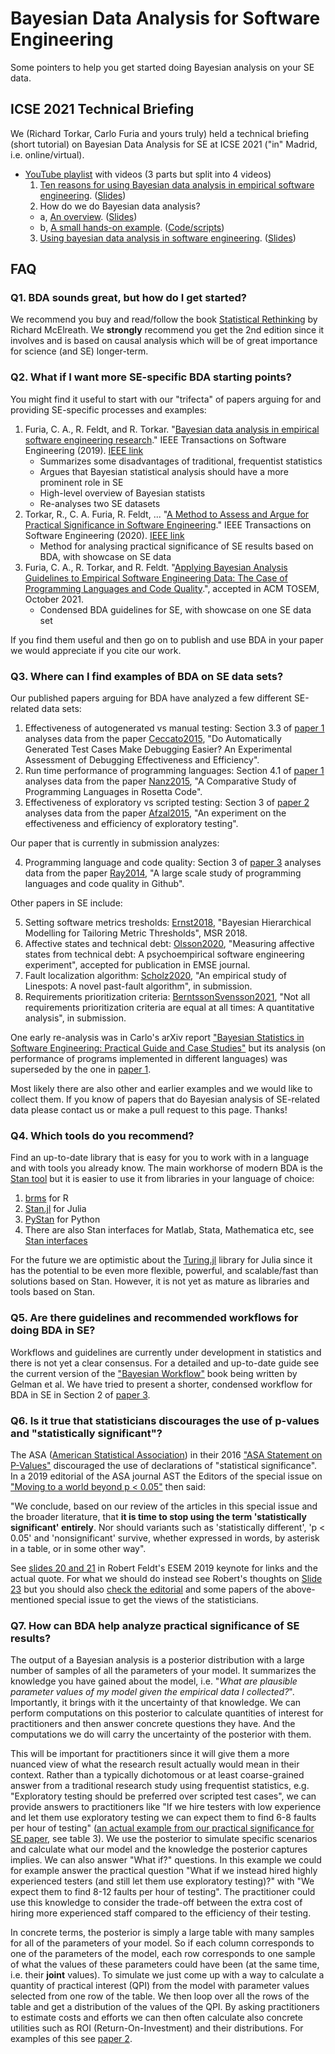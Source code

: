 # Bayesian Data Analysis for Software Engineering

Some pointers to help you get started doing Bayesian analysis on your SE data.

## ICSE 2021 Technical Briefing

We (Richard Torkar, Carlo Furia and yours truly) held a technical briefing (short tutorial) on Bayesian Data Analysis for SE at ICSE 2021 ("in" Madrid, i.e. online/virtual).

- [YouTube playlist](http://tiny.cc/bayes-icse21) with videos (3 parts but split into 4 videos)
  1. [Ten reasons for using Bayesian data analysis in empirical software engineering](https://youtu.be/Qf7oNkZan3U). ([Slides](WhyBDAinSE_part1_ICSE_2021_TechBriefing_Furia.pdf))
  2. How do we do Bayesian data analysis?
    - a, [An overview](https://youtu.be/4z-8-4BSl1M). ([Slides](HowBDA_part2_ICSE_2021_TechBriefing_Torkar.pdf))
    - b, [A small hands-on example](https://youtu.be/U6s5-fGPoxg). ([Code/scripts](https://github.com/torkar/icse_tutorial))
  3. [Using bayesian data analysis in software engineering](https://youtu.be/MVxGYezzn9s). ([Slides](UsingBDAinSE_part3_ICSE2021_TechBriefing_Feldt.pdf))

## FAQ

### Q1. BDA sounds great, but how do **I** get started?

We recommend you buy and read/follow the book [Statistical Rethinking](https://xcelab.net/rm/statistical-rethinking/) by Richard McElreath. We **strongly** recommend you get the 2nd edition since it involves and is based on causal analysis which will be of great importance for science (and SE) longer-term.

### Q2. What if I want more SE-specific BDA starting points?

You might find it useful to start with our "trifecta" of papers arguing for and providing SE-specific processes and examples:

1. Furia, C. A., R. Feldt, and R. Torkar. "[Bayesian data analysis in empirical software engineering research](https://arxiv.org/pdf/1811.05422.pdf)." IEEE Transactions on Software Engineering (2019). [IEEE link](https://ieeexplore.ieee.org/stamp/stamp.jsp?arnumber=8807222&casa_token=RtQXHSjHI50AAAAA:U8nb4QzGFyfI4Pb0-246vfowyUhFVSgLsdjLYO44rgUTRDGwma3XfCaOI-i8LOajqCkoi7sG&tag=1)
    - Summarizes some disadvantages of traditional, frequentist statistics
    - Argues that Bayesian statistical analysis should have a more prominent role in SE
    - High-level overview of Bayesian statists
    - Re-analyses two SE datasets
2. Torkar, R., C. A. Furia, R. Feldt, ... "[A Method to Assess and Argue for Practical Significance in Software Engineering](https://arxiv.org/pdf/1809.09849.pdf)." IEEE Transactions on Software Engineering (2020). [IEEE link](https://ieeexplore.ieee.org/stamp/stamp.jsp?tp=&arnumber=9314270)
    - Method for analysing practical significance of SE results based on BDA, with showcase on SE data
3. Furia, C. A., R. Torkar, and R. Feldt. "[Applying Bayesian Analysis Guidelines to Empirical Software Engineering Data: The Case of Programming Languages and Code Quality](https://arxiv.org/pdf/2101.12591.pdf).", accepted in ACM TOSEM, October 2021.
    - Condensed BDA guidelines for SE, with showcase on one SE data set

If you find them useful and then go on to publish and use BDA in your paper we would appreciate if you cite our work.

### Q3. Where can I find examples of BDA on SE data sets?

Our published papers arguing for BDA have analyzed a few different SE-related data sets:

1. Effectiveness of autogenerated vs manual testing: Section 3.3 of [paper 1](https://arxiv.org/pdf/1809.09849.pdf) analyses data from the paper [Ceccato2015](https://dl.acm.org/doi/pdf/10.1145/2768829), "Do Automatically Generated Test Cases Make Debugging Easier? An Experimental Assessment of Debugging Effectiveness and Efficiency".
2. Run time performance of programming languages: Section 4.1 of [paper 1](https://arxiv.org/pdf/1809.09849.pdf) analyses data from the paper [Nanz2015](https://ieeexplore.ieee.org/iel7/7174815/7194545/07194625.pdf), "A Comparative Study of Programming Languages in Rosetta Code".
3. Effectiveness of exploratory vs scripted testing: Section 3 of [paper 2](https://arxiv.org/pdf/1809.09849.pdf) analyses data from the paper [Afzal2015](https://www.diva-portal.org/smash/get/diva2:834260/FULLTEXT02), "An experiment on the effectiveness and efficiency of exploratory testing".

Our paper that is currently in submission analyzes:

4. Programming language and code quality: Section 3 of [paper 3](https://arxiv.org/pdf/2101.12591.pdf) analyses data from the paper [Ray2014](https://dl.acm.org/doi/pdf/10.1145/2635868.2635922), "A large scale study of programming languages and code quality in Github".

Other papers in SE include:

5. Setting software metrics tresholds: [Ernst2018](https://dl.acm.org/doi/pdf/10.1145/3196398.3196443), "Bayesian Hierarchical Modelling for Tailoring Metric Thresholds", MSR 2018.
6. Affective states and technical debt: [Olsson2020](https://arxiv.org/pdf/2009.10660.pdf), "Measuring affective states from technical debt: A psychoempirical software engineering experiment", accepted for publication in EMSE journal.
7. Fault localization algorithm: [Scholz2020](https://arxiv.org/pdf/2007.09394.pdf), "An empirical study of Linespots: A novel past-fault algorithm", in submission.
8. Requirements prioritization criteria: [BerntssonSvensson2021](https://arxiv.org/pdf/2104.06033.pdf), "Not all requirements prioritization criteria are equal at all times: A quantitative analysis", in submission.

One early re-analysis was in Carlo's arXiv report ["Bayesian Statistics in Software Engineering: Practical Guide and Case Studies"](https://arxiv.org/pdf/1608.06865.pdf) but its analysis (on performance of programs implemented in different languages) was superseded by the one in [paper 1](https://arxiv.org/pdf/1809.09849.pdf).

Most likely there are also other and earlier examples and we would like to collect them. If you know of papers that do Bayesian analysis of SE-related data please contact us or make a pull request to this page. Thanks!

### Q4. Which tools do you recommend?

Find an up-to-date library that is easy for you to work with in a language and with tools you already know. The main workhorse of modern BDA is the [Stan tool](https://mc-stan.org) but it is easier to use it from libraries in your language of choice:

1. [brms](https://github.com/paul-buerkner/brms) for R
2. [Stan.jl](https://github.com/StanJulia/Stan.jl) for Julia
3. [PyStan](https://pystan.readthedocs.io/en/latest/) for Python
4. There are also Stan interfaces for Matlab, Stata, Mathematica etc, see [Stan interfaces](https://mc-stan.org/users/interfaces/)

For the future we are optimistic about the [Turing.jl](https://turing.ml) library for Julia since it has the potential to be even more flexible, powerful, and scalable/fast than solutions based on Stan. However, it is not yet as mature as libraries and tools based on Stan.

### Q5. Are there guidelines and recommended workflows for doing BDA in SE?

Workflows and guidelines are currently under development in statistics and there is not yet a clear consensus. For a detailed and up-to-date guide see the current version of the ["Bayesian Workflow"](https://arxiv.org/pdf/2011.01808.pdf) book being written by Gelman et al. We have tried to present a shorter, condensed workflow for BDA in SE in Section 2 of [paper 3](https://arxiv.org/pdf/2101.12591.pdf).

### Q6. Is it true that statisticians discourages the use of p-values and "statistically significant"?

The ASA ([American Statistical Association](https://www.amstat.org)) in their 2016 ["ASA Statement on P-Values"](https://amstat.tandfonline.com/doi/full/10.1080/00031305.2016.1154108) discouraged the use of declarations of "statistical significance". In a 2019 editorial of the ASA journal AST the Editors of the special issue on ["Moving to a world beyond p < 0.05"](https://www.tandfonline.com/doi/full/10.1080/00031305.2019.1583913) then said: 

"We conclude, based on our review of the articles in this special issue and the broader literature, that **it is time to stop using the term 'statistically significant' entirely**. Nor should variants such as 'statistically different', 'p < 0.05' and 'nonsignificant' survive, whether expressed in words, by asterisk in a table, or in some other way". 

See [slides 20 and 21](https://speakerdeck.com/robertfeldt/empirical-software-engineering-as-a-science-challenges-and-ways-forward?slide=20) in Robert Feldt's ESEM 2019 keynote for links and the actual quote. For what we should do instead see Robert's thoughts on [Slide 23](https://speakerdeck.com/robertfeldt/empirical-software-engineering-as-a-science-challenges-and-ways-forward?slide=23) but you should also [check the editorial](https://www.tandfonline.com/doi/full/10.1080/00031305.2019.1583913) and some papers of the above-mentioned special issue to get the views of the statisticians.

### Q7. How can BDA help analyze practical significance of SE results?

The output of a Bayesian analysis is a posterior distribution with a large number of samples of all the parameters of your model. It summarizes the knowledge you have gained about the model, i.e. "*What are plausible parameter values of my model given the empirical data I collected?*". Importantly, it brings with it the uncertainty of that knowledge. We can perform computations on this posterior to calculate quantities of interest for practitioners and then answer concrete questions they have. And the computations we do will carry the uncertainty of the posterior with them.

This will be important for practitioners since it will give them a more nuanced view of what the research result actually would mean in their context. Rather than a typically dichotomous or at least coarse-grained answer from a traditional research study using frequentist statistics, e.g. "Exploratory testing should be preferred over scripted test cases", we can provide answers to practitioners like "If we hire testers with low experience and let them use exploratory testing we can expect them to find 6-8 faults per hour of testing" ([an actual example from our practical significance for SE paper](https://arxiv.org/pdf/1809.09849.pdf), see table 3). We use the posterior to simulate specific scenarios and calculate what our model and the knowledge the posterior captures implies. We can also answer "What if?" questions. In this example we could for example answer the practical question "What if we instead hired highly experienced testers (and still let them use exploratory testing)?" with "We expect them to find 8-12 faults per hour of testing". The practitioner could use this knowledge to consider the trade-off between the extra cost of hiring more experienced staff compared to the efficiency of their testing.

In concrete terms, the posterior is simply a large table with many samples for all of the parameters of your model. So if each column corresponds to one of the parameters of the model, each row corresponds to one sample of what the values of these parameters could have been (at the same time, i.e. their **joint** values). To simulate we just come up with a way to calculate a quantity of practical interest (QPI) from the model with parameter values selected from one row of the table. We then loop over all the rows of the table and get a distribution of the values of the QPI. By asking practitioners to estimate costs and efforts we can then often calculate also concrete utilities such as ROI (Return-On-Investment) and their distributions. For examples of this see [paper 2](https://arxiv.org/pdf/1809.09849.pdf).
